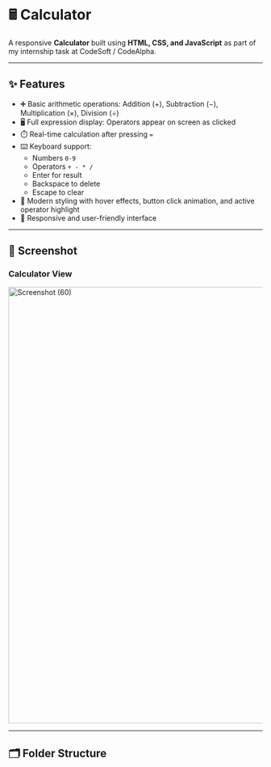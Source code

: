 # 🖩 Calculator  

A responsive **Calculator** built using **HTML, CSS, and JavaScript** as part of my internship task at CodeSoft / CodeAlpha.  

---

## ✨ Features  
- ➕ Basic arithmetic operations: Addition (+), Subtraction (−), Multiplication (×), Division (÷)  
- 🖥️ Full expression display: Operators appear on screen as clicked  
- ⏱️ Real-time calculation after pressing `=`  
- ⌨️ Keyboard support:
  - Numbers `0-9`
  - Operators `+ - * /`
  - Enter for result
  - Backspace to delete
  - Escape to clear  
- 🎨 Modern styling with hover effects, button click animation, and active operator highlight  
- 📱 Responsive and user-friendly interface  

---

## 📸 Screenshot

### Calculator View  
 
<img width="1920" height="864" alt="Screenshot (60)" src="https://github.com/user-attachments/assets/12c3e61e-c913-449e-be85-bfe4885eef6d" />

---


## 🗂️ Folder Structure
